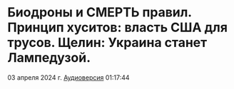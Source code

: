 # Биодроны и СМЕРТЬ правил. Принцип хуситов: власть США для трусов. Щелин: Украина станет Лампедузой.

03 апреля 2024 г. [Аудиоверсия](https://e.pcloud.link/publink/show?code=XZvendZRv46c4kYe8uvTUdKOxzLNRDvWK9X) 01:17:44
